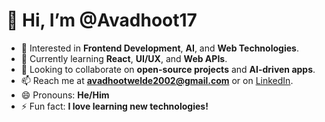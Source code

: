 # 👋 Hi, I’m @Avadhoot17

- 👀 Interested in **Frontend Development**, **AI**, and **Web Technologies**.
- 🌱 Currently learning **React**, **UI/UX**, and **Web APIs**.
- 💞️ Looking to collaborate on **open-source projects** and **AI-driven apps**.
- 📫 Reach me at **avadhootwelde2002@gmail.com** or on [LinkedIn](www.linkedin.com/in/avadhoot-welde-2b0195266).
- 😄 Pronouns: **He/Him**
- ⚡ Fun fact: **I love learning new technologies!**


<!---
Avadhoot17/Avadhoot17 is a ✨ special ✨ repository because its `README.md` (this file) appears on your GitHub profile.
You can click the Preview link to take a look at your changes.
--->
